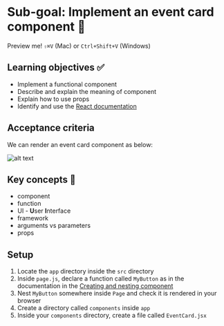# Sub-goal: Implement an event card component 📇

Preview me! `⇧⌘V` (Mac) or `Ctrl+Shift+V` (Windows)

## Learning objectives ✅

- Implement a functional component
- Describe and explain the meaning of component
- Explain how to use props
- Identify and use the [React documentation](https://react.dev/)

## Acceptance criteria

We can render an event card component as below:

![alt text](image.png)

## Key concepts 🔑

- component
- function
- UI - **U**ser **I**nterface
- framework
- arguments vs parameters
- props

## Setup

1. Locate the `app` directory inside the `src` directory
1. Inside `page.js`, declare a function called `MyButton` as in the documentation in the [Creating and nesting component](https://react.dev/learn#components)
1. Nest `MyButton` somewhere inside `Page` and check it is rendered in your browser
1. Create a directory called `components` inside `app`
1. Inside your `components` directory, create a file called `EventCard.jsx`
